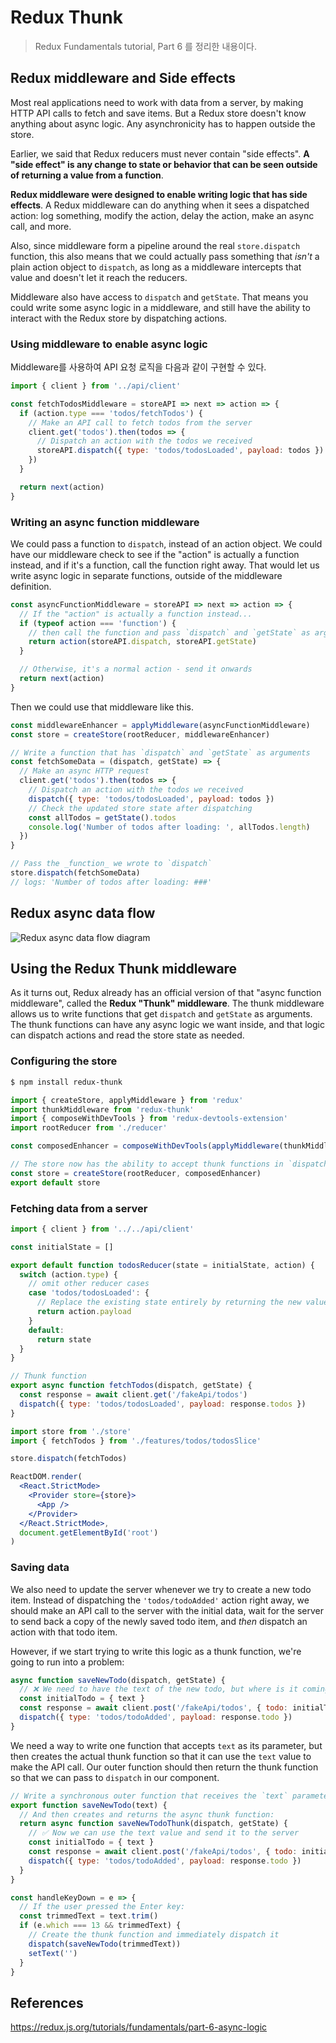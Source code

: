 # Redux Thunk

> Redux Fundamentals tutorial, Part 6 를 정리한 내용이다.

## Redux middleware and Side effects

Most real applications need to work with data from a server, by making HTTP API calls to fetch and save items. But a Redux store doesn't know anything about async logic. Any asynchronicity has to happen outside the store.

Earlier, we said that Redux reducers must never contain "side effects". **A "side effect" is any change to state or behavior that can be seen outside of returning a value from a function**.

**Redux middleware were designed to enable writing logic that has side effects**. A Redux middleware can do anything when it sees a dispatched action: log something, modify the action, delay the action, make an async call, and more. 

Also, since middleware form a pipeline around the real `store.dispatch` function, this also means that we could actually pass something that *isn't* a plain action object to `dispatch`, as long as a middleware intercepts that value and doesn't let it reach the reducers.

Middleware also have access to `dispatch` and `getState`. That means you could write some async logic in a middleware, and still have the ability to interact with the Redux store by dispatching actions.

### Using middleware to enable async logic

Middleware를 사용하여 API 요청 로직을 다음과 같이 구현할 수 있다.

```js
import { client } from '../api/client'

const fetchTodosMiddleware = storeAPI => next => action => {
  if (action.type === 'todos/fetchTodos') {
    // Make an API call to fetch todos from the server
    client.get('todos').then(todos => {
      // Dispatch an action with the todos we received
      storeAPI.dispatch({ type: 'todos/todosLoaded', payload: todos })
    })
  }

  return next(action)
}
```

### Writing an async function middleware

We could pass a function to `dispatch`, instead of an action object. We could have our middleware check to see if the "action" is actually a function instead, and if it's a function, call the function right away. That would let us write async logic in separate functions, outside of the middleware definition.

```js
const asyncFunctionMiddleware = storeAPI => next => action => {
  // If the "action" is actually a function instead...
  if (typeof action === 'function') {
    // then call the function and pass `dispatch` and `getState` as arguments
    return action(storeAPI.dispatch, storeAPI.getState)
  }

  // Otherwise, it's a normal action - send it onwards
  return next(action)
}
```

Then we could use that middleware like this.

```js
const middlewareEnhancer = applyMiddleware(asyncFunctionMiddleware)
const store = createStore(rootReducer, middlewareEnhancer)

// Write a function that has `dispatch` and `getState` as arguments
const fetchSomeData = (dispatch, getState) => {
  // Make an async HTTP request
  client.get('todos').then(todos => {
    // Dispatch an action with the todos we received
    dispatch({ type: 'todos/todosLoaded', payload: todos })
    // Check the updated store state after dispatching
    const allTodos = getState().todos
    console.log('Number of todos after loading: ', allTodos.length)
  })
}

// Pass the _function_ we wrote to `dispatch`
store.dispatch(fetchSomeData)
// logs: 'Number of todos after loading: ###'
```



## Redux async data flow

![Redux async data flow diagram](https://redux.js.org/assets/images/ReduxAsyncDataFlowDiagram-d97ff38a0f4da0f327163170ccc13e80.gif)



## Using the Redux Thunk middleware

As it turns out, Redux already has an official version of that "async function middleware", called the **Redux "Thunk" middleware**. The thunk middleware allows us to write functions that get `dispatch` and `getState` as arguments. The thunk functions can have any async logic we want inside, and that logic can dispatch actions and read the store state as needed.

### Configuring the store

```bash
$ npm install redux-thunk
```

```js
import { createStore, applyMiddleware } from 'redux'
import thunkMiddleware from 'redux-thunk'
import { composeWithDevTools } from 'redux-devtools-extension'
import rootReducer from './reducer'

const composedEnhancer = composeWithDevTools(applyMiddleware(thunkMiddleware))

// The store now has the ability to accept thunk functions in `dispatch`
const store = createStore(rootReducer, composedEnhancer)
export default store
```

### Fetching data from a server

```js
import { client } from '../../api/client'

const initialState = []

export default function todosReducer(state = initialState, action) {
  switch (action.type) {
    // omit other reducer cases
    case 'todos/todosLoaded': {
      // Replace the existing state entirely by returning the new value
      return action.payload
    }
    default:
      return state
  }
}

// Thunk function
export async function fetchTodos(dispatch, getState) {
  const response = await client.get('/fakeApi/todos')
  dispatch({ type: 'todos/todosLoaded', payload: response.todos })
}
```

```jsx
import store from './store'
import { fetchTodos } from './features/todos/todosSlice'

store.dispatch(fetchTodos)

ReactDOM.render(
  <React.StrictMode>
    <Provider store={store}>
      <App />
    </Provider>
  </React.StrictMode>,
  document.getElementById('root')
)
```

### Saving data

We also need to update the server whenever we try to create a new todo item. Instead of dispatching the `'todos/todoAdded'` action right away, we should make an API call to the server with the initial data, wait for the server to send back a copy of the newly saved todo item, and *then* dispatch an action with that todo item.

However, if we start trying to write this logic as a thunk function, we're going to run into a problem:

```js
async function saveNewTodo(dispatch, getState) {
  // ❌ We need to have the text of the new todo, but where is it coming from?
  const initialTodo = { text }
  const response = await client.post('/fakeApi/todos', { todo: initialTodo })
  dispatch({ type: 'todos/todoAdded', payload: response.todo })
}
```

We need a way to write one function that accepts `text` as its parameter, but then creates the actual thunk function so that it can use the `text` value to make the API call. Our outer function should then return the thunk function so that we can pass to `dispatch` in our component.

```js
// Write a synchronous outer function that receives the `text` parameter:
export function saveNewTodo(text) {
  // And then creates and returns the async thunk function:
  return async function saveNewTodoThunk(dispatch, getState) {
    // ✅ Now we can use the text value and send it to the server
    const initialTodo = { text }
    const response = await client.post('/fakeApi/todos', { todo: initialTodo })
    dispatch({ type: 'todos/todoAdded', payload: response.todo })
  }
}
```

```jsx
const handleKeyDown = e => {
  // If the user pressed the Enter key:
  const trimmedText = text.trim()
  if (e.which === 13 && trimmedText) {
    // Create the thunk function and immediately dispatch it
    dispatch(saveNewTodo(trimmedText))
    setText('')
  }
}
```



## References

https://redux.js.org/tutorials/fundamentals/part-6-async-logic

